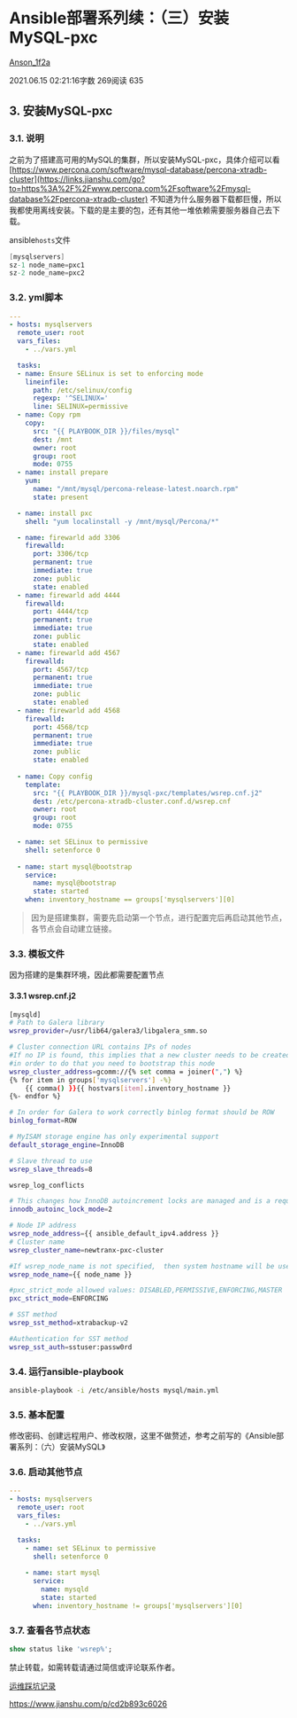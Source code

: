# Ansible部署系列续：（三）安装MySQL-pxc

[Anson_1f2a](https://www.jianshu.com/u/4f9bde5453e4)

2021.06.15 02:21:16字数 269阅读 635

## 3. 安装MySQL-pxc

### 3.1. 说明

之前为了搭建高可用的MySQL的集群，所以安装MySQL-pxc，具体介绍可以看[https://www.percona.com/software/mysql-database/percona-xtradb-cluster](https://links.jianshu.com/go?to=https%3A%2F%2Fwww.percona.com%2Fsoftware%2Fmysql-database%2Fpercona-xtradb-cluster)
不知道为什么服务器下载都巨慢，所以我都使用离线安装。下载的是主要的包，还有其他一堆依赖需要服务器自己去下载。

ansible`hosts`文件



```csharp
[mysqlservers]
sz-1 node_name=pxc1
sz-2 node_name=pxc2
```

### 3.2. yml脚本



```yaml
---
- hosts: mysqlservers
  remote_user: root
  vars_files:
    - ../vars.yml

  tasks:
  - name: Ensure SELinux is set to enforcing mode
    lineinfile:
      path: /etc/selinux/config
      regexp: '^SELINUX='
      line: SELINUX=permissive
  - name: Copy rpm
    copy:
      src: "{{ PLAYBOOK_DIR }}/files/mysql"
      dest: /mnt
      owner: root
      group: root
      mode: 0755
  - name: install prepare
    yum:
      name: "/mnt/mysql/percona-release-latest.noarch.rpm"
      state: present

  - name: install pxc
    shell: "yum localinstall -y /mnt/mysql/Percona/*"

  - name: firewarld add 3306
    firewalld:
      port: 3306/tcp
      permanent: true
      immediate: true
      zone: public
      state: enabled
  - name: firewarld add 4444
    firewalld:
      port: 4444/tcp
      permanent: true
      immediate: true
      zone: public
      state: enabled
  - name: firewarld add 4567
    firewalld:
      port: 4567/tcp
      permanent: true
      immediate: true
      zone: public
      state: enabled
  - name: firewarld add 4568
    firewalld:
      port: 4568/tcp
      permanent: true
      immediate: true
      zone: public
      state: enabled
      
  - name: Copy config
    template:
      src: "{{ PLAYBOOK_DIR }}/mysql-pxc/templates/wsrep.cnf.j2"
      dest: /etc/percona-xtradb-cluster.conf.d/wsrep.cnf
      owner: root
      group: root
      mode: 0755

  - name: set SELinux to permissive
    shell: setenforce 0
    
  - name: start mysql@bootstrap
    service:
      name: mysql@bootstrap
      state: started
    when: inventory_hostname == groups['mysqlservers'][0]
```

> 因为是搭建集群，需要先启动第一个节点，进行配置完后再启动其他节点，各节点会自动建立链接。

### 3.3. 模板文件

因为搭建的是集群环境，因此都需要配置节点

#### 3.3.1 wsrep.cnf.j2



```bash
[mysqld]
# Path to Galera library
wsrep_provider=/usr/lib64/galera3/libgalera_smm.so

# Cluster connection URL contains IPs of nodes
#If no IP is found, this implies that a new cluster needs to be created,
#in order to do that you need to bootstrap this node
wsrep_cluster_address=gcomm://{% set comma = joiner(",") %}
{% for item in groups['mysqlservers'] -%}
    {{ comma() }}{{ hostvars[item].inventory_hostname }}
{%- endfor %}

# In order for Galera to work correctly binlog format should be ROW
binlog_format=ROW

# MyISAM storage engine has only experimental support
default_storage_engine=InnoDB

# Slave thread to use
wsrep_slave_threads=8

wsrep_log_conflicts

# This changes how InnoDB autoincrement locks are managed and is a requirement for Galera
innodb_autoinc_lock_mode=2

# Node IP address
wsrep_node_address={{ ansible_default_ipv4.address }}
# Cluster name
wsrep_cluster_name=newtranx-pxc-cluster

#If wsrep_node_name is not specified,  then system hostname will be used
wsrep_node_name={{ node_name }}

#pxc_strict_mode allowed values: DISABLED,PERMISSIVE,ENFORCING,MASTER
pxc_strict_mode=ENFORCING

# SST method
wsrep_sst_method=xtrabackup-v2

#Authentication for SST method
wsrep_sst_auth=sstuser:passw0rd
```

### 3.4. 运行ansible-playbook



```bash
ansible-playbook -i /etc/ansible/hosts mysql/main.yml
```

### 3.5. 基本配置

修改密码、创建远程用户、修改权限，这里不做赘述，参考之前写的《Ansible部署系列：（六）安装MySQL》

### 3.6. 启动其他节点



```yaml
---
- hosts: mysqlservers
  remote_user: root
  vars_files:
    - ../vars.yml

  tasks:
    - name: set SELinux to permissive
      shell: setenforce 0
  
    - name: start mysql
      service:
        name: mysqld
        state: started
      when: inventory_hostname != groups['mysqlservers'][0]
```

### 3.7. 查看各节点状态



```dart
show status like 'wsrep%';
```

禁止转载，如需转载请通过简信或评论联系作者。



[运维踩坑记录](https://www.jianshu.com/nb/47494575)



https://www.jianshu.com/p/cd2b893c6026